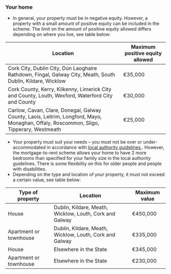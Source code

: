 ###  Your home

  * In general, your property must be in negative equity. However, a property with a small amount of positive equity can be included in the scheme. The limit on the amount of positive equity allowed differs depending on where you live, see table below: 

**Location** |  **Maximum positive equity allowed**  
---|---  
Cork City, Dublin City, Dún Laoghaire Rathdown, Fingal, Galway City, Meath, South Dublin, Kildare, Wicklow  |  €35,000   
Cork County, Kerry, Kilkenny, Limerick City and County, Louth, Wexford, Waterford City and County  |  €30,000   
Carlow, Cavan, Clare, Donegal, Galway County, Laois, Leitrim, Longford, Mayo, Monaghan, Offaly, Roscommon, Sligo, Tipperary, Westmeath  |  €25,000   
  
  * Your property must suit your needs – you must not be over or under-accommodated in accordance with [ local authority guidelines ](http://www.housingagency.ie/sites/default/files/2019-05/Guidelines-Housing-People-Disability-2017.pdf) . However, the mortgage-to-rent scheme allows your home to have 2 more bedrooms than specified for your family size in the local authority guidelines. There is some flexibility on this for older people and people with disabilities. 
  * Depending on the type and location of your property, it must not exceed a certain value, see table below: 

**Type of property** |  **Location** |  **Maximum value**  
---|---|---  
House  |  Dublin, Kildare, Meath, Wicklow, Louth, Cork and Galway  |  €450,000   
Apartment or townhouse  |  Dublin, Kildare, Meath, Wicklow, Louth, Cork and Galway  |  €335,000   
House  |  Elsewhere in the State  |  €345,000   
Apartment or townhouse  |  Elsewhere in the State  |  €230,000   
  